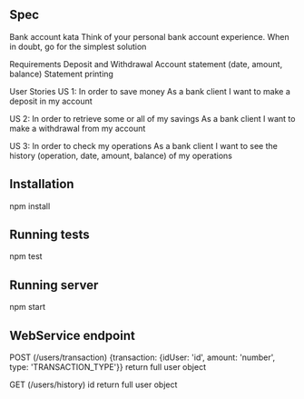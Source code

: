 ## Spec

Bank account kata
Think of your personal bank account experience. When in doubt, go for the simplest solution

Requirements
Deposit and Withdrawal
Account statement (date, amount, balance)
Statement printing

User Stories
US 1:
In order to save money
As a bank client
I want to make a deposit in my account

US 2:
In order to retrieve some or all of my savings
As a bank client
I want to make a withdrawal from my account

US 3:
In order to check my operations
As a bank client
I want to see the history (operation, date, amount, balance)  of my operations

## Installation

npm install


## Running tests

npm test

## Running server

npm start


## WebService endpoint

POST (/users/transaction)
{transaction: {idUser: 'id', amount: 'number', type: 'TRANSACTION_TYPE'}}
return full user object

GET (/users/history) id
return full user object

